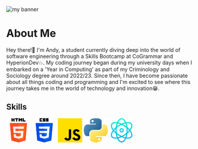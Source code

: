 <div>
    <img width="750" height="400" src="https://github.com/andyagdw/andyagdw/assets/138252680/0481d3c0-c92a-4a09-9e1a-47d61bc8ecd4" alt="my banner" />
</div>

<div>
    <h1>About Me</h1>
    <p>Hey there!👋 I'm Andy, a student currently diving deep into the world of software engineering through a Skills Bootcamp at CoGrammar and HyperionDev💥. My coding journey began during my university days when I embarked on a 'Year in Computing' as part of my Criminology and Sociology degree around 2022/23. Since then, I have become passionate about all things coding and programming and I'm excited to see where this journey takes me in the world of technology and innovation😁.</p>
</div>

<div>
    <h2>Skills</h2>
    <img width="65" height="65" src="/images/html-5.png" alt="html icon" />
    <img width="65" height="65" src="/images/css-3.png" alt="css icon" />
    <img width="65" height="65" src="/images/js.png" alt="javascript icon" />
    <img width="65" height="65" src="/images/python.png" alt="python icon" />
    <img width="65" height="65" src="/images/react.png" alt="react icon" />
</div>
